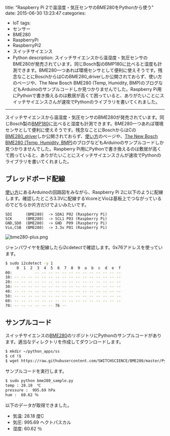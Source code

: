 title: "Raspberry Pi 2で温湿度・気圧センサのBME280をPythonから使う"
date: 2015-06-30 13:23:47
categories:
 - IoT
tags:
 - センサー
 - BME280
 - RaspberryPi
 - RaspberryPi2
 - スイッチサイエンス
 - Python
description: スイッチサイエンスから温湿度・気圧センサのBME280が発売されています。同じBosch製のBMP180に比べると湿度も計測できます。BME280一つあれば環境センサとして便利に使えそうです。残念なことにBoschからはCのBME280_driverしか公開されておらず、使い方のページや、The New Bosch BME280 (Temp, Humidity, BMP)のブログなどもArduinoのサンプルコードしか見つかりませんでした。Raspberry  Pi用にPythonで書き換えるのは敷居が高くて困っていると、ありがたいことにスイッチサイエンスさんが速攻でPythonのライブラリを書いてくれました。
---

スイッチサイエンスから温湿度・気圧センサのBME280が発売されています。同じBosch製の[BMP180](/2015/06/29/raspberrypi-bmp180/)に比べると湿度も計測できます。BME280一つあれば環境センサとして便利に使えそうです。残念なことにBoschからはCの[BME280_driver](https://github.com/BoschSensortec/BME280_driver)しか公開されておらず、[使い方](http://trac.switch-science.com/wiki/BME280)のページや、[The New Bosch BME280 (Temp, Humidity, BMP)](http://arduinotronics.blogspot.jp/2015/05/the-new-bosch-bme280-temp-humidity-bmp.html)のブログなどもArduinoのサンプルコードしか見つかりませんでした。Raspberry  Pi用にPythonで書き換えるのは敷居が高くて困っていると、ありがたいことにスイッチサイエンスさんが速攻でPythonのライブラリを書いてくれました。

<!-- more -->

## ブレッドボード配線

[使い方](http://trac.switch-science.com/wiki/BME280)にあるArduinoの回路図をみながら、Raspberry Pi 2に以下のように配線します。確認したところ3.3Vに配線するVcoreとVioは基板上でつながっているのでどちらか片方だけでよいみたいです。

```
SDI      (BME280)  -> SDA1 P02 (Raspberry Pi)
SCK      (BME280)  -> SCL1 P03 (Raspberry Pi)
GND,SDO  (BME280)  -> GND  P09 (Raspberry Pi)
Vio,CSB  (BME280)  -> 3.3v P01 (Raspberry Pi)
```

![bme280-plus.png](/2015/06/30/raspberrypi-bme280/bme280-plus.png)

ジャンパワイヤを配線したらi2cdetectで確認します。0x76アドレスを使っています。

```bash
$ sudo i2cdetect -y 1
     0  1  2  3  4  5  6  7  8  9  a  b  c  d  e  f
00:          -- -- -- -- -- -- -- -- -- -- -- -- --
10: -- -- -- -- -- -- -- -- -- -- -- -- -- -- -- --
20: -- -- -- -- -- -- -- -- -- -- -- -- -- -- -- --
30: -- -- -- -- -- -- -- -- -- -- -- -- -- -- -- --
40: -- -- -- -- -- -- -- -- -- -- -- -- -- -- -- --
50: -- -- -- -- -- -- -- -- -- -- -- -- -- -- -- --
60: -- -- -- -- -- -- -- -- -- -- -- -- -- -- -- --
70: -- -- -- -- -- -- 76 --
```

## サンプルコード

スイッチサイエンスの[BME280](https://github.com/SWITCHSCIENCE/BME280)のリポジトリにPythonのサンプルコードがあります。適当なディレクトリを作成してダウンロードします。


```bash
$ mkdir ~/python_apps/ss
$ cd !$
$ wget https://raw.githubusercontent.com/SWITCHSCIENCE/BME280/master/Python27/bme280_sample.py
```

サンプルコードを実行します。

```bash
$ sudo python bme280_sample.py
temp : 28.18  ℃
pressure :  995.69 hPa
hum :  60.62 ％
```

以下のデータが取得できました。

* 気温: 28.18 度C
* 気圧: 995.69 ヘクトパスカル
* 湿度: 60.62 ％
